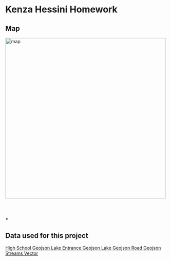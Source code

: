 # Kenza Hessini Homework
<html lang="en">
<head>
    <meta charset="UTF-8">
    <meta http-equiv="X-UA-Compatible" content="IE=edge">
    <meta name="viewport" content="width=device-width, initial-scale=1.0">
    <title>Kenza Hessini - Homework 2</title>
</head>
<body>
</a>
<h2>Map</h2>
<a href="./HW_#2.png">
<img src="./HW_#2.png" alt="map" width='500px'>
</a>
    <h1>.</h1>
    <h2>Data used for this project</h2>
    <a href="./high_school.geojson"> High School Geojson </a>
    <a href="./lake_entrance.geojson"> Lake Entrance Geojson </a>
    <a href="./Lake_Layer.geojson"> Lake Geojson </a>
    <a href="./Lake_road .geojson"> Road Geojson </a>
    <a href="./HW_#2.png"> <Map></Map> </a>
    <a href="https://web.co.orange.nc.us/gisdownloads/streams.zip"> Streams Vector </a>
</body>
</html>